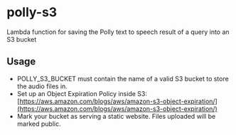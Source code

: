 # polly-s3

Lambda function for saving the Polly text to speech result of a query into an S3 bucket

## Usage

* POLLY_S3_BUCKET must contain the name of a valid S3 bucket to store the audio files in.
* Set up an Object Expiration Policy inside S3: [https://aws.amazon.com/blogs/aws/amazon-s3-object-expiration/](https://aws.amazon.com/blogs/aws/amazon-s3-object-expiration/)
* Mark your bucket as serving a static website. Files uploaded will be marked public.
